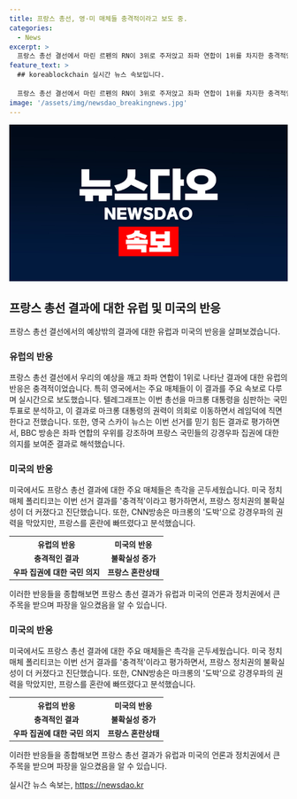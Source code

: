 ```yaml
---
title: 프랑스 총선, 영·미 매체들 충격적이라고 보도 중.
categories:
  - News
excerpt: >
  프랑스 총선 결선에서 마린 르펜의 RN이 3위로 주저앉고 좌파 연합이 1위를 차지한 충격적인 결과에 유럽과 미국에서도 큰 관심을 보였다. 프랑스 정치의 미래에 대한 불확실성이 높아지고, 마크롱 대통령의 권력이 레임덕에 직면하면서 전체적인 분위기가 혼란스러워졌다. 미국 정치매체와 CNN방송은 이러한 결과가 강경우파의 집권을 막는 신호로 해석되며, 프랑스 정치권에 더 큰 불확실성을 가져올 것이라 진단했다.
feature_text: >
  ## koreablockchain 실시간 뉴스 속보입니다.

  프랑스 총선 결선에서 마린 르펜의 RN이 3위로 주저앉고 좌파 연합이 1위를 차지한 충격적인 결과에 유럽과 미국에서도 큰 관심을 보였다. 프랑스 정치의 미래에 대한 불확실성이 높아지고, 마크롱 대통령의 권력이 레임덕에 직면하면서 전체적인 분위기가 혼란스러워졌다. 미국 정치매체와 CNN방송은 이러한 결과가 강경우파의 집권을 막는 신호로 해석되며, 프랑스 정치권에 더 큰 불확실성을 가져올 것이라 진단했다.
image: '/assets/img/newsdao_breakingnews.jpg'
---
```


<p><img src="/assets/img/newsdao_breakingnews.jpg" alt="koreablockchain 속보" /></p>

<h2 data-ke-size="size26">프랑스 총선 결과에 대한 유럽 및 미국의 반응</h2>

<p data-ke-size="size16">프랑스 총선 결선에서의 예상밖의 결과에 대한 유럽과 미국의 반응을 살펴보겠습니다.</p>

<h3>유럽의 반응</h3>

<p data-ke-size="size16">프랑스 총선 결선에서 우리의 예상을 깨고 좌파 연합이 1위로 나타난 결과에 대한 유럽의 반응은 충격적이었습니다. 특히 영국에서는 주요 매체들이 이 결과를 주요 속보로 다루며 실시간으로 보도했습니다. 텔레그래프는 이번 총선을 마크롱 대통령을 심판하는 국민 투표로 분석하고, 이 결과로 마크롱 대통령의 권력이 의회로 이동하면서 레임덕에 직면한다고 전했습니다. 또한, 영국 스카이 뉴스는 이번 선거를 믿기 힘든 결과로 평가하면서, BBC 방송은 좌파 연합의 우위를 강조하며 프랑스 국민들의 강경우파 집권에 대한 의지를 보여준 결과로 해석했습니다.</p>

<h3>미국의 반응</h3>

<p data-ke-size="size16">미국에서도 프랑스 총선 결과에 대한 주요 매체들은 촉각을 곤두세웠습니다. 미국 정치매체 폴리티코는 이번 선거 결과를 '충격적'이라고 평가하면서, 프랑스 정치권의 불확실성이 더 커졌다고 진단했습니다. 또한, CNN방송은 마크롱의 '도박'으로 강경우파의 권력을 막았지만, 프랑스를 혼란에 빠뜨렸다고 분석했습니다.</p>

<table>
  <tr>
    <th>유럽의 반응</th>
    <th>미국의 반응</th>
  </tr>
  <tr>
    <td style="text-align: center; height: 17px;"><b>충격적인 결과</b></td>
    <td style="text-align: center; height: 17px;"><b>불확실성 증가</b></td>
  </tr>
  <tr>
    <td style="text-align: center; height: 17px;"><b>우파 집권에 대한 국민 의지</b></td>
    <td style="text-align: center; height: 17px;"><b>프랑스 혼란상태</b></td>
  </tr>
</table>

<p data-ke-size="size16">이러한 반응들을 종합해보면 프랑스 총선 결과가 유럽과 미국의 언론과 정치권에서 큰 주목을 받으며 파장을 일으켰음을 알 수 있습니다.</p>

<h3>미국의 반응</h3>

<p data-ke-size="size16">미국에서도 프랑스 총선 결과에 대한 주요 매체들은 촉각을 곤두세웠습니다. 미국 정치매체 폴리티코는 이번 선거 결과를 '충격적'이라고 평가하면서, 프랑스 정치권의 불확실성이 더 커졌다고 진단했습니다. 또한, CNN방송은 마크롱의 '도박'으로 강경우파의 권력을 막았지만, 프랑스를 혼란에 빠뜨렸다고 분석했습니다.</p>

<table>
  <tr>
    <th>유럽의 반응</th>
    <th>미국의 반응</th>
  </tr>
  <tr>
    <td style="text-align: center; height: 17px;"><b>충격적인 결과</b></td>
    <td style="text-align: center; height: 17px;"><b>불확실성 증가</b></td>
  </tr>
  <tr>
    <td style="text-align: center; height: 17px;"><b>우파 집권에 대한 국민 의지</b></td>
    <td style="text-align: center; height: 17px;"><b>프랑스 혼란상태</b></td>
  </tr>
</table>

<p data-ke-size="size16">이러한 반응들을 종합해보면 프랑스 총선 결과가 유럽과 미국의 언론과 정치권에서 큰 주목을 받으며 파장을 일으켰음을 알 수 있습니다.</p>
실시간 뉴스 속보는, <a href="https://newsdao.kr" rel="dofollow">https://newsdao.kr</a>


